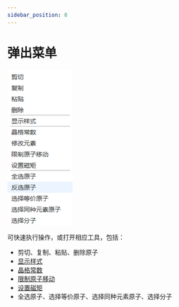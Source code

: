 ```yaml
---
sidebar_position: 8
---
```


# 弹出菜单
![qstudio_popup_menu](./nested/qstudio_popup_menu.png)

可快速执行操作，或打开相应工具，包括：
- 剪切、复制、粘贴、删除原子
- [显示样式](./工具/qstudio_manual_view_display.md)
- [晶格常数](./工具/qstudio_manual_settings_latticeconstant.md)
- [限制原子移动](./工具/qstudio_manual_settings_fixatom.md)
- [设置磁矩](./工具/qstudio_manual_settings_magmom.md)
- 全选原子、选择等价原子、选择同种元素原子、选择分子